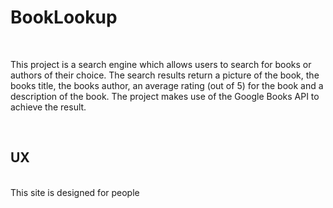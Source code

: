 # BookLookup 
<br>
<p>This project is a search engine which allows users to search for books or authors of their choice.
The search results return a picture of the book, the books title, the books author, an average rating 
(out of 5) for the book and a description of the book. The project makes use of the Google Books API to 
achieve the result.</p>
<br>

## UX
<br>
This site is designed for people 

